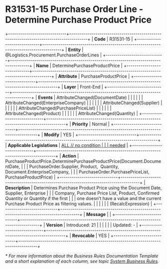 ﻿---
erp.type: front-end-business-rule
erp.entity: Logistics.Procurement.PurchaseOrderLines
---

# R31531-15 Purchase Order Line - Determine Purchase Product Price
+-----------------------------+---------------------------------------------------------------------------------------+
| **Code**                    | R31531-15                                                                             |
+-----------------------------+---------------------------------------------------------------------------------------+
| **Entity**                  | @Logistics.Procurement.PurchaseOrderLines                                             |
+-----------------------------+---------------------------------------------------------------------------------------+
| **Name**                    | DeterminePurchaseProductPrice                                                         |
+-----------------------------+---------------------------------------------------------------------------------------+
| **Attribute**               | PurchaseProductPrice                                                                  |
+-----------------------------+---------------------------------------------------------------------------------------+
| **Layer**                   | Front-End                                                                             |
+-----------------------------+---------------------------------------------------------------------------------------+
| **Events**                  | AttributeChanged(DocumentDate)                                                        |
|                             |                                                                                       |
|                             | AttributeChanged(EnterpriseCompany)                                                   |
|                             |                                                                                       |
|                             | AttributeChanged(Supplier)                                                            |
|                             |                                                                                       |
|                             | AttributeChanged(PurchasePriceList)                                                   |
|                             |                                                                                       |
|                             | AttributeChanged(Product)                                                             |
|                             |                                                                                       |
|                             | AttributeChanged(Quantity)                                                            |
+-----------------------------+---------------------------------------------------------------------------------------+
| **Priority**                | Normal                                                                                |
+-----------------------------+---------------------------------------------------------------------------------------+
| **Modify**                  | YES                                                                                   |
+-----------------------------+---------------------------------------------------------------------------------------+
| **Applicable Legislations** | [ALL // no condition                                                                  |
|                             | needed](xref:applicable-legislations)                                                 |
+-----------------------------+---------------------------------------------------------------------------------------+
| **Action**                  | PurchaseProductPrice.DeterminePurchaseProductPrice(Document.DocumentDate,             |
|                             | PurchaseOrder.Supplier, Product,  Quantity, Document.EnterpriseCompany,               |
|                             | PurchaseOrder.PurchasePriceList, PurchaseProductPrice)                                |
+-----------------------------+---------------------------------------------------------------------------------------+
| **Description**             | Determines Purchase Product Price using the Document Date, Supplier, Enterprise       |
|                             | Company, Purchase Price List, Product, Confirmed Quantity or Quantity if the first    |
|                             | one doesn\'t have a value and the current Purchase Product Price as filtering values. |
|                             |                                                                                       |
|                             | (RecalcExpression)                                                                    |
+-----------------------------+---------------------------------------------------------------------------------------+
| **Message**                 |                                                                                       |
+-----------------------------+---------------------------------------------------------------------------------------+
| **Version**                 | Introduced: 21                                                                        |
|                             |                                                                                       |
|                             | Updated: -                                                                            |
+-----------------------------+---------------------------------------------------------------------------------------+
| **Revocable**               | YES                                                                                   |
+-----------------------------+---------------------------------------------------------------------------------------+

*\* For more information about the Business Rules Documentation Template and a short explanation of each column, see
topic [System Business Rules](../templates/template-description-system-business-rules.md).*
